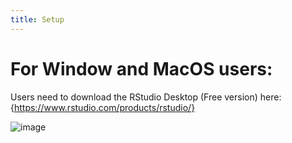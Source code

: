 ```yaml
---
title: Setup
---
```


# For Window and MacOS users:

Users need to download the RStudio Desktop (Free version) here:
{https://www.rstudio.com/products/rstudio/}

![image](https://user-images.githubusercontent.com/43855029/114041384-83beec80-9852-11eb-8d7d-b111fc072a43.png)

